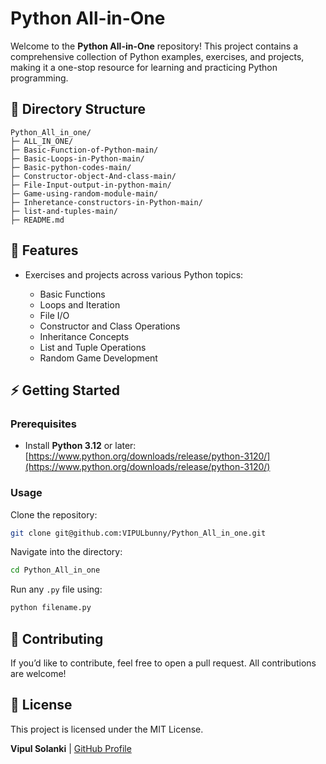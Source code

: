 # Python All-in-One

Welcome to the **Python All-in-One** repository! This project contains a comprehensive collection of Python examples, exercises, and projects, making it a one-stop resource for learning and practicing Python programming.

## 📂 Directory Structure

```
Python_All_in_one/
├─ ALL_IN_ONE/
├─ Basic-Function-of-Python-main/
├─ Basic-Loops-in-Python-main/
├─ Basic-python-codes-main/
├─ Constructor-object-And-class-main/
├─ File-Input-output-in-python-main/
├─ Game-using-random-module-main/
├─ Inheretance-constructors-in-Python-main/
├─ list-and-tuples-main/
├─ README.md
```

## 🐍 Features

* Exercises and projects across various Python topics:

  * Basic Functions
  * Loops and Iteration
  * File I/O
  * Constructor and Class Operations
  * Inheritance Concepts
  * List and Tuple Operations
  * Random Game Development

## ⚡ Getting Started

### Prerequisites

* Install **Python 3.12** or later: [https://www.python.org/downloads/release/python-3120/](https://www.python.org/downloads/release/python-3120/)

### Usage

Clone the repository:

```bash
git clone git@github.com:VIPULbunny/Python_All_in_one.git
```

Navigate into the directory:

```bash
cd Python_All_in_one
```

Run any `.py` file using:

```bash
python filename.py
```

## 🙌 Contributing

If you’d like to contribute, feel free to open a pull request. All contributions are welcome!

## 📄 License

This project is licensed under the MIT License.

**Vipul Solanki** | [GitHub Profile](https://github.com/VIPULbunny)
